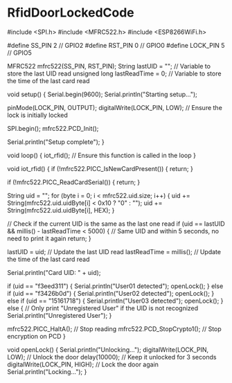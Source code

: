 # RfidDoorLockedCode

#include <SPI.h>
#include <MFRC522.h>
#include <ESP8266WiFi.h>

#define SS_PIN 2   // GPIO2
#define RST_PIN 0  // GPIO0
#define LOCK_PIN 5 // GPIO5

MFRC522 mfrc522(SS_PIN, RST_PIN);
String lastUID = ""; // Variable to store the last UID read
unsigned long lastReadTime = 0; // Variable to store the time of the last card read

void setup() {
  Serial.begin(9600);
  Serial.println("Starting setup...");

  pinMode(LOCK_PIN, OUTPUT);
  digitalWrite(LOCK_PIN, LOW);  // Ensure the lock is initially locked

  SPI.begin();
  mfrc522.PCD_Init();

  Serial.println("Setup complete");
}

void loop() {
  iot_rfid();  // Ensure this function is called in the loop
}

void iot_rfid() {
  if (!mfrc522.PICC_IsNewCardPresent()) {
    return;
  }

  if (!mfrc522.PICC_ReadCardSerial()) {
    return;
  }

  String uid = "";
  for (byte i = 0; i < mfrc522.uid.size; i++) {
    uid += String(mfrc522.uid.uidByte[i] < 0x10 ? "0" : "");
    uid += String(mfrc522.uid.uidByte[i], HEX);
  }

  // Check if the current UID is the same as the last one read
  if (uid == lastUID && millis() - lastReadTime < 5000) {
    // Same UID and within 5 seconds, no need to print it again
    return;
  }

  lastUID = uid; // Update the last UID read
  lastReadTime = millis(); // Update the time of the last card read

  Serial.println("Card UID: " + uid);

  if (uid == "f3eed311") {
    Serial.println("User01 detected");
    openLock();
  } else if (uid == "f3426b0d") {
    Serial.println("User02 detected");
    openLock();
  } else if (uid == "15161718") {
    Serial.println("User03 detected");
    openLock();
  } else {
    // Only print "Unregistered User" if the UID is not recognized
    Serial.println("Unregistered User");
  }

  mfrc522.PICC_HaltA(); // Stop reading
  mfrc522.PCD_StopCrypto1(); // Stop encryption on PCD
}

void openLock() {
  Serial.println("Unlocking...");
  digitalWrite(LOCK_PIN, LOW);  // Unlock the door
  delay(10000);  // Keep it unlocked for 3 seconds
  digitalWrite(LOCK_PIN, HIGH);  // Lock the door again
  Serial.println("Locking...");
}
